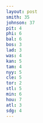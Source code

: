 ```yaml
---
layout: post
smith: 35
johnson: 37
pit: 4
phi: 6
bal: 6
bos: 3
lad: 3
was: 4
kan: 5
tam: 4
nyy: 5
cle: 5
tor: 2
stl: 5
min: 6
hou: 7
atl: 3
sdg: 4
---
```

